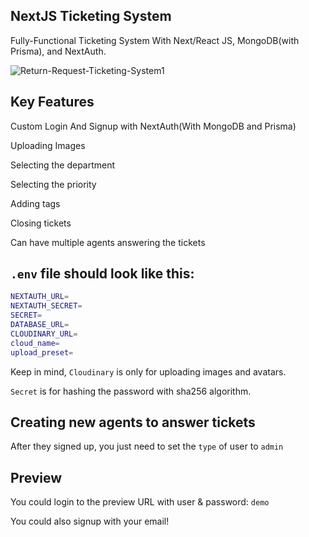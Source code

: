 ## NextJS Ticketing System
  Fully-Functional Ticketing System With Next/React JS, MongoDB(with Prisma), and NextAuth.

  ![Return-Request-Ticketing-System1](https://github.com/itsOwn3r/nextjs-ticket/assets/119396660/7851fc22-f0cf-4613-842d-b479035fd0b5)

  
  ## Key Features
  Custom Login And Signup with NextAuth(With MongoDB and Prisma)
  
  Uploading Images
  
  Selecting the department
  
  Selecting the priority
  
  Adding tags
  
  Closing tickets
  
  Can have multiple agents answering the tickets
  
## `.env` file should look like this:
```bash
NEXTAUTH_URL=
NEXTAUTH_SECRET=
SECRET=
DATABASE_URL=
CLOUDINARY_URL=
cloud_name=
upload_preset=
```

Keep in mind, `Cloudinary` is only for uploading images and avatars.

`Secret` is for hashing the password with sha256 algorithm.



## Creating new agents to answer tickets

After they signed up, you just need to set the `type` of user to `admin`

## Preview
You could login to the preview URL with user & password: `demo`

You could also signup with your email!
